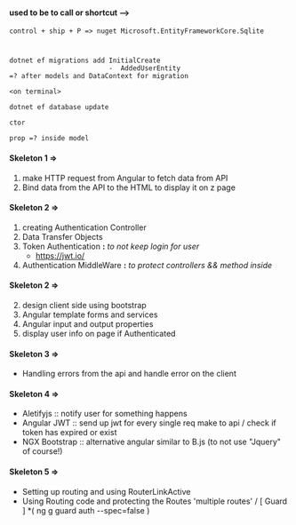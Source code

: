 #### used to be to call or shortcut -->

``` control + ship + P => nuget Microsoft.EntityFrameworkCore.Sqlite ```

#
```  
dotnet ef migrations add InitialCreate 
                         -  AddedUserEntity
=? after models and DataContext for migration

<on terminal> 

dotnet ef database update

```

``` ctor ```

``` prop =? inside model ```

#### Skeleton 1 =>
1. make HTTP request from Angular to fetch data from API 
2. Bind data from the API to the HTML to display it on z page 

#### Skeleton 2 =>
1. creating Authentication Controller
2. Data Transfer Objects
3. Token Authentication **:** *to not keep login for user*
    - https://jwt.io/
4. Authentication MiddleWare **:** *to protect controllers && method inside*

#### Skeleton 2 =>
2. design client side using bootstrap 
2. Angular template forms and services
4. Angular input and output properties
3. display user info on page if Authenticated 

#### Skeleton 3 =>
- Handling errors from the api and handle error on the client

#### Skeleton 4 =>
- Aletifyjs :: notify user for something happens
- Angular JWT :: send up jwt for every single req make to api / check if token has expired or exist
- NGX Bootstrap :: alternative angular similar to B.js (to not use "Jquery" of course!)

#### Skeleton 5 =>
- Setting up routing and using RouterLinkActive
- Using Routing code and protecting the Routes 'multiple routes' / [ Guard ]
*( ng g guard auth --spec=false )